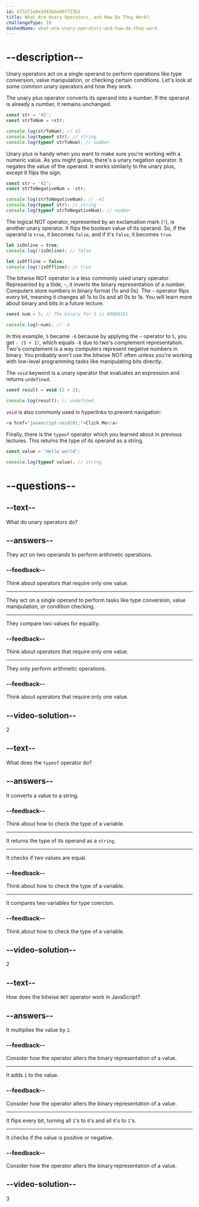 ```yaml
---
id: 673271e8e3d43bda89f723b3
title: What Are Unary Operators, and How Do They Work?
challengeType: 19
dashedName: what-are-unary-operators-and-how-do-they-work
---
```


# --description--

Unary operators act on a single operand to perform operations like type conversion, value manipulation, or checking certain conditions. Let's look at some common unary operators and how they work.

The unary plus operator converts its operand into a number. If the operand is already a number, it remains unchanged.

```js
const str = '42';
const strToNum = +str;

console.log(strToNum); // 42
console.log(typeof str); // string
console.log(typeof strToNum); // number
```

Unary plus is handy when you want to make sure you're working with a numeric value. As you might guess, there's a unary negation operator. It negates the value of the operand. It works similarly to the unary plus, except it flips the sign.

```js
const str = '42';
const strToNegativeNum = -str;

console.log(strToNegativeNum); // -42
console.log(typeof str); // string
console.log(typeof strToNegativeNum); // number
```

The logical NOT operator, represented by an exclamation mark (`!`), is another unary operator. It flips the boolean value of its operand. So, if the operand is `true`, it becomes `false`, and if it's `false`, it becomes `true`. 

```js
let isOnline = true;
console.log(!isOnline); // false

let isOffline = false;
console.log(!isOffline); // true
```

The bitwise NOT operator is a less commonly used unary operator. Represented by a tilde, `~`, it inverts the binary representation of a number. Computers store numbers in binary format (1s and 0s). The `~` operator flips every bit, meaning it changes all 1s to 0s and all 0s to 1s. You will learn more about binary and bits in a future lecture.

```js
const num = 5; // The binary for 5 is 00000101

console.log(~num); // -6
```

In this example, `5` became `-6` because by applying the `~` operator to `5`, you get `- (5 + 1)`, which equals `-6` due to two's complement representation. Two's complement is a way computers represent negative numbers in binary. You probably won't use the bitwise NOT often unless you're working with low-level programming tasks like manipulating bits directly.

The `void` keyword is a unary operator that evaluates an expression and returns `undefined`.

```js
const result = void (2 + 2);

console.log(result); // undefined
```

`void` is also commonly used in hyperlinks to prevent navigation:

```js
<a href="javascript:void(0);">Click Me</a>
```

Finally, there is the `typeof` operator which you learned about in previous lectures. This returns the type of its operand as a string. 

```js
const value = 'Hello world';

console.log(typeof value); // string
```

# --questions--

## --text--

What do unary operators do?

## --answers--

They act on two operands to perform arithmetic operations.

### --feedback--

Think about operators that require only one value.

---

They act on a single operand to perform tasks like type conversion, value manipulation, or condition checking.

---

They compare two values for equality.

### --feedback--

Think about operators that require only one value.

---

They only perform arithmetic operations.

### --feedback--

Think about operators that require only one value.

## --video-solution--

2

## --text--

What does the `typeof` operator do?

## --answers--

It converts a value to a string.

### --feedback--

Think about how to check the type of a variable.

---

It returns the type of its operand as a `string`.

---

It checks if two values are equal.

### --feedback--

Think about how to check the type of a variable.

---

It compares two variables for type coercion.

### --feedback--

Think about how to check the type of a variable.

## --video-solution--

2

## --text--

How does the bitwise `NOT` operator work in JavaScript?

## --answers--

It multiplies the value by `2`.

### --feedback--

Consider how the operator alters the binary representation of a value.

---

It adds `1` to the value.

### --feedback--

Consider how the operator alters the binary representation of a value.

---

It flips every bit, turning all `1`'s to `0`'s and all `0`'s to `1`'s.

---

It checks if the value is positive or negative.

### --feedback--

Consider how the operator alters the binary representation of a value.

## --video-solution--

3
